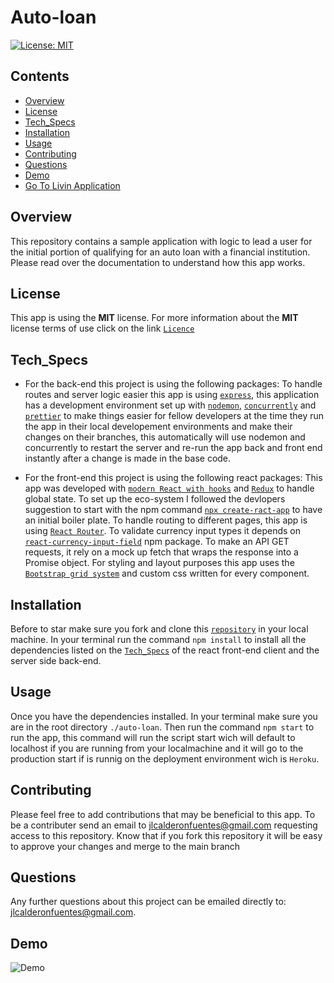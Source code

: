 # Auto-loan

[![License: MIT](https://img.shields.io/badge/License-MIT-yellow.svg)](https://opensource.org/licenses/MIT)

## Contents

- [Overview](#Overview)
- [License](#License)
- [Tech_Specs](#Tech_Specs)
- [Installation](#Installation)
- [Usage](#Usage)
- [Contributing](#Contributing)
- [Questions](#Questions)
- [Demo](#Demo)
- [Go To Livin Application](https://murmuring-forest-47649.herokuapp.com/)

## Overview

This repository contains a sample application with logic to lead a user for the initial portion of qualifying for an auto loan with a financial institution. Please read over the documentation to understand how this app works.

## License

This app is using the **MIT** license. For more information about the **MIT** license terms of use click on the link [`Licence`](https://opensource.org/licenses/MIT)

## Tech_Specs

- For the back-end this project is using the following packages:
  To handle routes and server logic easier this app is using [`express`](), this application has a development environment set up with [`nodemon`](), [`concurrently`]() and [`prettier`]() to make things easier for fellow developers at the time they run the app in their local developement environments and make their changes on their branches, this automatically will use nodemon and concurrently to restart the server and re-run the app back and front end instantly after a change is made in the base code.

- For the front-end this project is using the following react packages:
  This app was developed with [`modern React with hooks`](https://reactjs.org/docs/hooks-intro.html) and [`Redux`](https://redux.js.org/introduction/getting-started) to handle global state. To set up the eco-system I followed the devlopers suggestion to start with the npm command [`npx create-ract-app`](https://reactjs.org/docs/create-a-new-react-app.html) to have an initial boiler plate. To handle routing to different pages, this app is using [`React Router`](https://reactrouter.com/web/guides/quick-start). To validate currency input types it depends on [`react-currency-input-field`](https://www.npmjs.com/package/react-currency-input-field) npm package. To make an API GET requests, it rely on a mock up fetch that wraps the response into a Promise object. For styling and layout purposes this app uses the [`Bootstrap grid system`](https://getbootstrap.com/docs/4.5/layout/grid/) and custom css written for every component.

## Installation

Before to star make sure you fork and clone this [`repository`](https://github.com/jlcalderon/auto-loan) in your local machine. In your terminal run the command `npm install` to install all the dependencies listed on the [`Tech_Specs`](#Tech_Specs) of the react front-end client and the server side back-end.

## Usage

Once you have the dependencies installed. In your terminal make sure you are in the root directory `./auto-loan`. Then run the command `npm start` to run the app, this command will run the script start wich will default to localhost if you are running from your localmachine and it will go to the production start if is runnig on the deployment environment wich is `Heroku`.

## Contributing

Please feel free to add contributions that may be beneficial to this app.
To be a contributer send an email to <jlcalderonfuentes@gmail.com> requesting access to this repository. Know that if you fork this repository it will be easy to approve your changes and merge to the main branch

## Questions

Any further questions about this project can be emailed directly to: <jlcalderonfuentes@gmail.com>.

## Demo

![Demo](./auto-loan/public/img/auto-loan-demo.gif)
